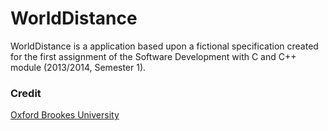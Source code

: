 # WorldDistance
WorldDistance is a application based upon a fictional specification created for the first assignment of the Software Development with C and C++ module (2013/2014, Semester 1).

### Credit
[Oxford Brookes University](http://www.brookes.ac.uk)
